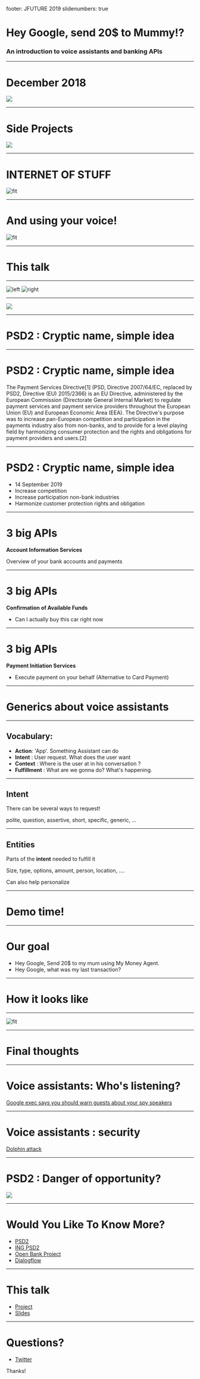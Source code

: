 footer: JFUTURE 2019
slidenumbers: true

# Hey Google, send 20\$ to Mummy!?

### An introduction to voice assistants and banking APIs

---

# December 2018

![](images/house.png)

---

# Side Projects

![](images/aquaponics.png)

---

# INTERNET OF STUFF

![fit](images/iot.png)

---

# And using your voice!

![fit](images/ghome.png)

---

# This talk

---

![left](images/ghome.png)
![right](images/banking-api.png)

---

![](images/fusion.jpg)

---

# PSD2 : Cryptic name, simple idea

---

# PSD2 : Cryptic name, simple idea

The Payment Services Directive[1] (PSD, Directive 2007/64/EC, replaced by PSD2, Directive (EU) 2015/2366) is an EU Directive, administered by the European Commission (Directorate General Internal Market) to regulate payment services and payment service providers throughout the European Union (EU) and European Economic Area (EEA). The Directive's purpose was to increase pan-European competition and participation in the payments industry also from non-banks, and to provide for a level playing field by harmonizing consumer protection and the rights and obligations for payment providers and users.[2]

---

# PSD2 : Cryptic name, simple idea

- 14 September 2019
- Increase competition
- Increase participation non-bank industries
- Harmonize customer protection rights and obligation

---

# 3 big APIs

**Account Information Services**

Overview of your bank accounts and payments

---

# 3 big APIs

**Confirmation of Available Funds**

- Can I actually buy this car right now

---

# 3 big APIs

**Payment Initiation Services**

- Execute payment on your behalf (Alternative to Card Payment)

---

# Generics about voice assistants

---

## Vocabulary:

- **Action**: 'App'. Something Assistant can do
- **Intent** : User request. What does the user want
- **Context** : Where is the user at in his conversation ?
- **Fulfillment** : What are we gonna do? What's happening.

---

## Intent

There can be several ways to request!

polite, question, assertive, short, specific, generic, ...

---

## Entities

Parts of the **intent** needed to fulfill it

Size, type, options, amount, person, location, ….

Can also help personalize

---

# Demo time!

---

# Our goal

- Hey Google, Send 20\$ to my mum using My Money Agent.
- Hey Google, what was my last transaction?

---

# How it looks like

---

![fit](images/google-home.io.png)

---

# Final thoughts

---

# Voice assistants: Who's listening?

[Google exec says you should warn guests about your spy speakers](https://www.zdnet.com/article/google-exec-says-you-should-warn-guests-about-your-spy-speakers/)

---

# Voice assistants : security

[Dolphin attack](https://mashable.com/2018/05/10/hidden-commands-digital-assistants-dolphin-attack/?europe=true)

---

# PSD2 : Danger of opportunity?

![](images/danger.png)

---

# Would You Like To Know More?

- [PSD2](https://en.wikipedia.org/wiki/Payment_Services_Directive)
- [ING PSD2](https://developer.ing.com/openbanking/get-started)
- [Open Bank Project](https://www.openbankproject.com/)
- [Dialogflow](https://cloud.google.com/dialogflow/docs/)

---

# This talk

- [Project](https://github.com/jlengrand/dialogflow-fun)
- [Slides](https://github.com/jlengrand/dialogflow-fun)

---

# Questions?

- [Twitter](https://twitter.com/jlengrand)

Thanks!

